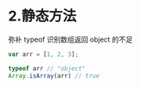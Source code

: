 # 2.静态方法

弥补 typeof 识别数组返回 object 的不足

```javascript
var arr = [1, 2, 3];

typeof arr // "object"
Array.isArray(arr) // true
```
